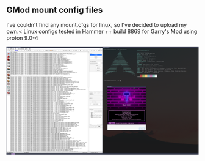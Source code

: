 ## GMod mount config files
I've couldn't find any mount.cfgs for linux, so I've decided to upload my own.<
Linux configs tested in Hammer ++ build 8869 for Garry's Mod using proton 9.0-4

![screenshot](hammer_cfgs_test.png)
